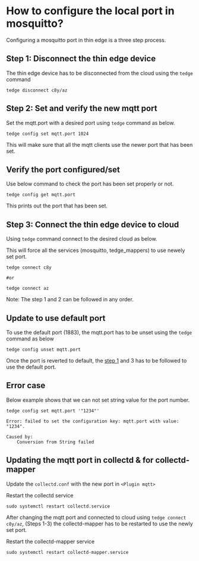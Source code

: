 # How to configure the local port in mosquitto?

Configuring a mosquitto port in thin edge is a three step process.

## Step 1: Disconnect the thin edge device

The thin edge device has to be disconnected from the cloud using the `tedge` command

```shell
tedge disconnect c8y/az
```  

## Step 2: Set and verify the new mqtt port 

Set the mqtt.port with a desired port using `tedge` command as below.
   
```shell
tedge config set mqtt.port 1024
```
This will make sure that all the mqtt clients use the newer port that has been set.

## Verify the port configured/set

Use below command to check the port has been set properly or not.
 
```shell
tedge config get mqtt.port
```
This prints out the port that has been set.

## Step 3: Connect the thin edge device to cloud

Using `tedge` command connect to the desired cloud as below.

This will force all the services (mosquitto, tedge_mappers) to use newely set port.

```shell
tedge connect c8y

#or

tedge connect az
```


Note: The step 1 and 2 can be followed in any order.

## Update to use default port

To use the default port (1883), the mqtt.port has to be unset using the `tedge` command as below

```shell
tedge config unset mqtt.port
```
Once the port is reverted to default, the [step 1](#Step-3:-Connect-the-thin-edge-device-to-cloud)
and 3 has to be followed to use the default port.

## Error case

Below example shows that we can not set string value for the port number.

```shell
tedge config set mqtt.port '"1234"'

Error: failed to set the configuration key: mqtt.port with value: "1234".

Caused by:
    Conversion from String failed
```

## Updating the mqtt port in collectd & for collectd-mapper

Update the `collectd.conf` with the new port in `<Plugin mqtt>`

Restart the collectd service

```shell
sudo systemctl restart collectd.service
```

After changing the mqtt port and connected to cloud using `tedge connect c8y/az`,
(Steps 1-3) the collectd-mapper has to be restarted to use the newly set port.

Restart the collectd-mapper service

```shell
sudo systemctl restart collectd-mapper.service
```
